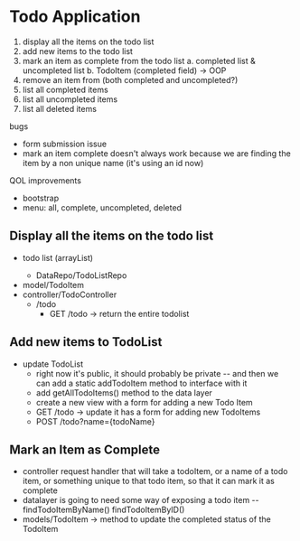# Todo Application

1. display all the items on the todo list
2. add new items to the todo list
3. mark an item as complete from the todo list
    a. completed list & uncompleted list
    b. TodoItem (completed field) -> OOP
4. remove an item from (both completed and uncompleted?)
5. list all completed items
6. list all uncompleted items
7. list all deleted items

bugs
- form submission issue
- mark an item complete doesn't always work because we are finding the item by a non unique name (it's using an id now)

QOL improvements
- bootstrap
- menu: all, complete, uncompleted, deleted

## Display all the items on the todo list

- todo list (arrayList<TodoItem>)
  - DataRepo/TodoListRepo
- model/TodoItem
- controller/TodoController
  - /todo
    - GET /todo -> return the entire todolist

## Add new items to TodoList

- update TodoList
  - right now it's public, it should probably be private -- and then we can add a static addTodoItem method to interface with it
  - add getAllTodoItems() method to the data layer
  - create a new view with a form for adding a new Todo Item
  - GET /todo -> update it has a form for adding new TodoItems
  - POST /todo?name={todoName}
    
## Mark an Item as Complete

- controller request handler that will take a todoItem, or a name of a todo item, or something unique to that todo item, so that it can mark it as complete
- datalayer is going to need some way of exposing a todo item -- findTodoItemByName() findTodoItemByID()
- models/TodoItem -> method to update the completed status of the TodoItem